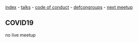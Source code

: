 
[index](./) - [talks](./talks) - [code of conduct](./code-of-conduct) - [defcongroups](./defcongroups) - [next meetup](./next-meetup)

## COVID19 ##

no live meetup

